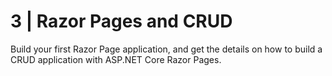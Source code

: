 # 3 | Razor Pages and CRUD
Build your first Razor Page application, and get the details on how to build a CRUD application with ASP.NET Core Razor Pages.
